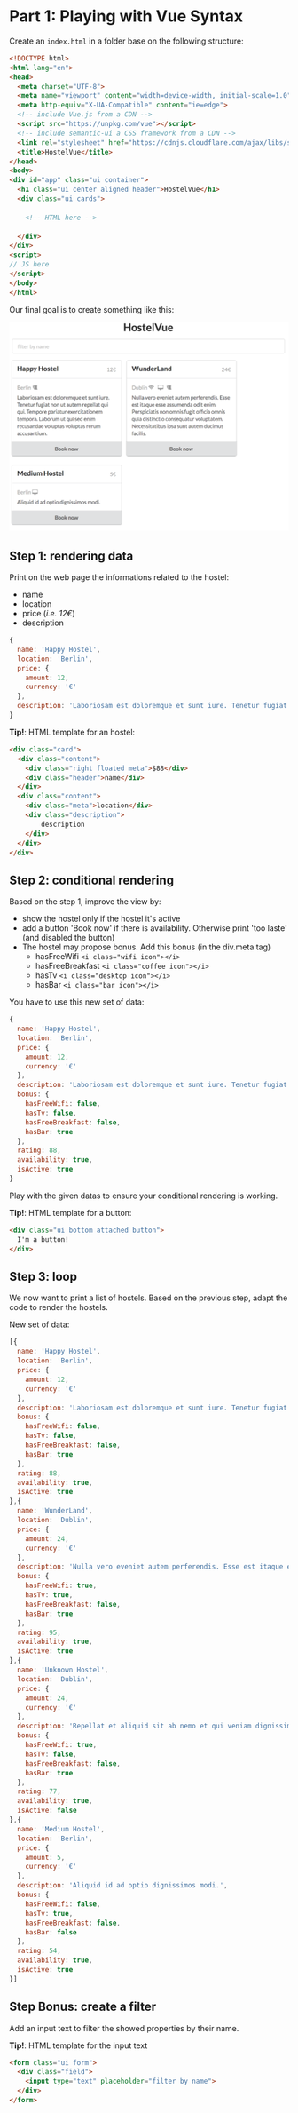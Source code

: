 # Part 1: Playing with Vue Syntax

Create an `index.html` in a folder base on the following structure:

```html
<!DOCTYPE html>
<html lang="en">
<head>
  <meta charset="UTF-8">
  <meta name="viewport" content="width=device-width, initial-scale=1.0">
  <meta http-equiv="X-UA-Compatible" content="ie=edge">
  <!-- include Vue.js from a CDN -->
  <script src="https://unpkg.com/vue"></script>
  <!-- include semantic-ui a CSS framework from a CDN -->
  <link rel="stylesheet" href="https://cdnjs.cloudflare.com/ajax/libs/semantic-ui/2.2.13/semantic.min.css">
  <title>HostelVue</title>
</head>
<body>
<div id="app" class="ui container">
  <h1 class="ui center aligned header">HostelVue</h1>
  <div class="ui cards">

    <!-- HTML here -->

  </div>
</div>
<script>
// JS here
</script>
</body>
</html>
```

Our final goal is to create something like this:

![](../resources/workshop-1.png)

## Step 1: rendering data

Print on the web page the informations related to the hostel:
* name
* location
* price (*i.e. 12€*)
* description

```js
{
  name: 'Happy Hostel',
  location: 'Berlin',
  price: {
    amount: 12,
    currency: '€'
  },
  description: 'Laboriosam est doloremque et sunt iure. Tenetur fugiat non ut autem repellat qui qui. Tempore pariatur exercitationem tempora. Laborum ut qui sed enim recusandae voluptas voluptas rerum accusantium.'
}
```

**Tip!**: HTML template for an hostel:

```html
<div class="card">
  <div class="content">
    <div class="right floated meta">$88</div>
    <div class="header">name</div>
  </div>
  <div class="content">
    <div class="meta">location</div>
    <div class="description">
        description
    </div>
  </div>
</div>
```

## Step 2: conditional rendering

Based on the step 1, improve the view by:
* show the hostel only if the hostel it's active
* add a button 'Book now' if there is availability. Otherwise print 'too laste' (and disabled the button)
* The hostel may propose bonus. Add this bonus (in the div.meta tag)
  * hasFreeWifi `<i class="wifi icon"></i>`
  * hasFreeBreakfast `<i class="coffee icon"></i>`
  * hasTv `<i class="desktop icon"></i>`
  * hasBar `<i class="bar icon"></i>`

You have to use this new set of data:

```js
{
  name: 'Happy Hostel',
  location: 'Berlin',
  price: {
    amount: 12,
    currency: '€'
  },
  description: 'Laboriosam est doloremque et sunt iure. Tenetur fugiat non ut autem repellat qui qui. Tempore pariatur exercitationem tempora. Laborum ut qui sed enim recusandae voluptas voluptas rerum accusantium.',
  bonus: {
    hasFreeWifi: false,
    hasTv: false,
    hasFreeBreakfast: false,
    hasBar: true
  },
  rating: 88,
  availability: true,
  isActive: true
}
```

Play with the given datas to ensure your conditional rendering is working.

**Tip!**: HTML template for a button:

```html
<div class="ui bottom attached button">
  I'm a button!
</div>
```

## Step 3: loop

We now want to print a list of hostels. Based on the previous step, adapt the code to render the hostels.

New set of data:

```js
[{
  name: 'Happy Hostel',
  location: 'Berlin',
  price: {
    amount: 12,
    currency: '€'
  },
  description: 'Laboriosam est doloremque et sunt iure. Tenetur fugiat non ut autem repellat qui qui. Tempore pariatur exercitationem tempora. Laborum ut qui sed enim recusandae voluptas voluptas rerum accusantium.',
  bonus: {
    hasFreeWifi: false,
    hasTv: false,
    hasFreeBreakfast: false,
    hasBar: true
  },
  rating: 88,
  availability: true,
  isActive: true
},{
  name: 'WunderLand',
  location: 'Dublin',
  price: {
    amount: 24,
    currency: '€'
  },
  description: 'Nulla vero eveniet autem perferendis. Esse est itaque esse assumenda odit enim. Perspiciatis non omnis fugit officia omnis quia distinctio consequatur voluptatem. Necessitatibus ipsa sunt autem ducimus facilis.',
  bonus: {
    hasFreeWifi: true,
    hasTv: true,
    hasFreeBreakfast: false,
    hasBar: true
  },
  rating: 95,
  availability: true,
  isActive: true
},{
  name: 'Unknown Hostel',
  location: 'Dublin',
  price: {
    amount: 24,
    currency: '€'
  },
  description: 'Repellat et aliquid sit ab nemo et qui veniam dignissimos. Ducimus explicabo ut. Error expedita commodi. Nihil in est voluptatem molestiae consequatur rerum ex.',
  bonus: {
    hasFreeWifi: true,
    hasTv: false,
    hasFreeBreakfast: false,
    hasBar: true
  },
  rating: 77,
  availability: true,
  isActive: false
},{
  name: 'Medium Hostel',
  location: 'Berlin',
  price: {
    amount: 5,
    currency: '€'
  },
  description: 'Aliquid id ad optio dignissimos modi.',
  bonus: {
    hasFreeWifi: false,
    hasTv: true,
    hasFreeBreakfast: false,
    hasBar: false
  },
  rating: 54,
  availability: true,
  isActive: true
}]
```


## Step Bonus: create a filter

Add an input text to filter the showed properties by their name.

**Tip!**: HTML template for the input text

```html
<form class="ui form">
  <div class="field">
    <input type="text" placeholder="filter by name">
  </div>
</form>
```
